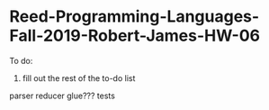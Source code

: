# Reed-Programming-Languages-Fall-2019-Robert-James-HW-06

To do:
  1. fill out the rest of the to-do list

parser
reducer
glue???
tests
